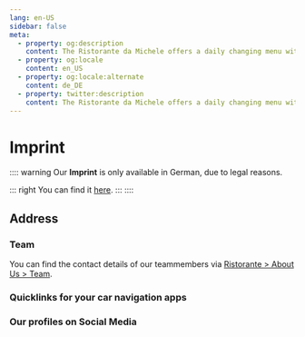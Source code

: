 ```yaml
---
lang: en-US
sidebar: false
meta:
  - property: og:description
    content: The Ristorante da Michele offers a daily changing menu with fresh fish and meat dishes as well as the usual Italian classics.
  - property: og:locale
    content: en_US
  - property: og:locale:alternate
    content: de_DE
  - property: twitter:description
    content: The Ristorante da Michele offers a daily changing menu with fresh fish and meat dishes as well as the usual Italian classics.
---
```


# Imprint

:::: warning
Our **Imprint** is only available in German, due to legal reasons.

::: right
You can find it [here](../imprint.md#impressum).
:::
::::

## Address

<RestaurantAddress/>

### Team

You can find the contact details of our teammembers via [Ristorante > About Us > Team](./restaurant/about.md#team).

### Quicklinks for your car navigation apps

<GpsNavAppsButtons/>

### Our profiles on Social Media

<ContactButtons/>
